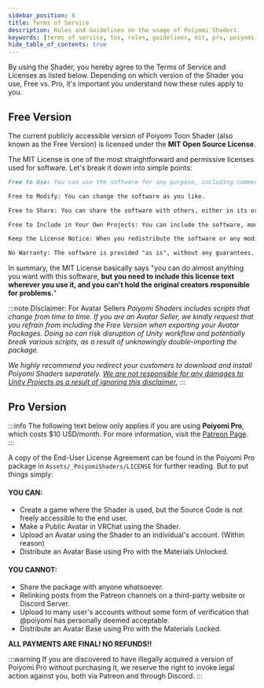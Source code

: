 ```yaml
---
sidebar_position: 8
title: Terms of Service
description: Rules and Guidelines on the usage of Poiyomi Shaders.
keywords: [terms of service, tos, rules, guidelines, mit, pro, poiyomi, shader]
hide_table_of_contents: true
---
```


By using the Shader, you hereby agree to the Terms of Service and Licenses as listed below. Depending on which version of the Shader you use, Free vs. Pro, it's important you understand how these rules apply to you.

## Free Version

The current publicly accessible version of Poiyomi Toon Shader (also known as the Free Version) is licensed under the **MIT Open Source License**.

The MIT License is one of the most straightforward and permissive licenses used for software. Let's break it down into simple points:

```md
Free to Use: You can use the software for any purpose, including commercial use, for free.

Free to Modify: You can change the software as you like.

Free to Share: You can share the software with others, either in its original form or with your modifications.

Free to Include in Your Own Projects: You can include the software, modified or not, in your own projects.

Keep the License Notice: When you redistribute the software or any modified versions of it, you need to include the original MIT License text with it. This lets others know they can use, modify, and share the software under the same terms.

No Warranty: The software is provided "as is", without any guarantees. The authors aren't responsible if something goes wrong after using or modifying the software.
```

In summary, the MIT License basically says "you can do almost anything you want with this software, **but you need to include this license text wherever you use it, and you can't hold the original creators responsible for problems.**"

:::note Disclaimer: For Avatar Sellers
*Poiyomi Shaders includes scripts that change from time to time. If you are an Avatar Seller, we kindly request that you refrain from including the Free Version when exporting your Avatar Packages. Doing so can risk disruption of Unity workflow and potentially break various scripts, as a result of unknowingly double-importing the package.*

*We highly recommend you redirect your customers to download and install Poiyomi Shaders separately. <u>We are not responsible for any damages to Unity Projects as a result of ignoring this disclaimer.</u>*
:::

## Pro Version

:::info
The following text below only applies if you are using **Poiyomi Pro**, which costs $10 USD/month. For more information, visit the [Patreon Page](https://www.patreon.com/poiyomi).
:::

A copy of the End-User License Agreement can be found in the Poiyomi Pro package in `Assets/_PoiyomiShaders/LICENSE` for further reading. But to put things simply:

#### YOU CAN:
- Create a game where the Shader is used, but the Source Code is not freely accessible to the end user.
- Make a Public Avatar in VRChat using the Shader.
- Upload an Avatar using the Shader to an individual's account. (Within reason)
- Distribute an Avatar Base using Pro with the Materials Unlocked.

#### YOU CANNOT:
- Share the package with anyone whatsoever.
- Relinking posts from the Patreon channels on a third-party website or Discord Server.
- Upload to many user's accounts without some form of verification that @poiyomi has personally deemed acceptable.
- Distribute an Avatar Base using Pro with the Materials Locked.

**ALL PAYMENTS ARE FINAL! NO REFUNDS!!**

:::warning
If you are discovered to have illegally acquired a version of Poiyomi Pro without purchasing it, we reserve the right to invoke legal action against you, both via Patreon and through Discord.
:::